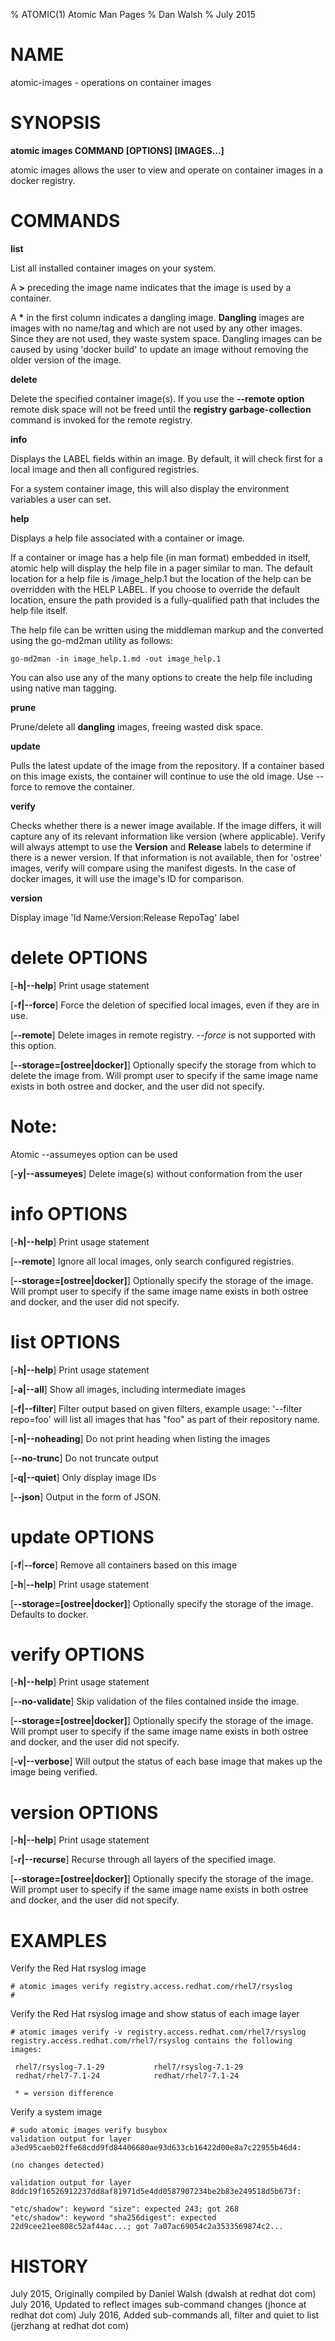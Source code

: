 % ATOMIC(1) Atomic Man Pages
% Dan Walsh
% July 2015
# NAME
atomic-images - operations on container images

# SYNOPSIS
**atomic images COMMAND [OPTIONS] [IMAGES...]**

atomic images allows the user to view and operate on container images in a docker registry.

# COMMANDS
**list**

  List all installed container images on your system.

  A  **>** preceding the image name indicates that the image is used by a container.

  A **\*** in the first column indicates a dangling image. **Dangling** images are images with no name/tag and which are not used by any other images. Since they are not used, they waste system space.  Dangling images can be caused by using 'docker build' to update an image without removing the older version of the image.

**delete**

  Delete the specified container image(s). If you use the **--remote option** remote disk space will not be freed until the **registry garbage-collection** command is invoked for the remote registry.

**info**

  Displays the LABEL fields within an image. By default, it will check first for a local image and then all configured registries.

  For a system container image, this will also display the environment variables a user can set.

**help**

  Displays a help file associated with a container or image.

  If a container or image has a help file (in man format) embedded in itself, atomic help will display the help file in a pager similar to man.  The default location for a help file is /image_help.1 but the location of the help can be overridden with the HELP LABEL.  If you choose to override the default location, ensure the path provided is a fully-qualified path that includes the help file itself.

  The help file can be written using the middleman markup and the converted using the go-md2man utility as follows:
```
go-md2man -in image_help.1.md -out image_help.1
```
You can also use any of the many options to create the help file including using native man tagging.

**prune**

  Prune/delete all **dangling** images, freeing wasted disk space.

**update**

  Pulls the latest update of the image from the repository. If a container based on this image exists, the container will continue to use the old image. Use --force to remove the container.

**verify**

  Checks whether there is a newer image available.   If the image differs, it will capture any of its relevant information like version (where applicable).
  Verify will always attempt to use the **Version** and **Release** labels to determine if there is a newer version.  If that information is not
  available, then for 'ostree' images, verify will compare using the manifest digests.  In the case of docker images, it will use the image's ID
  for comparison.

**version**

  Display image 'Id Name:Version:Release RepoTag' label

# delete OPTIONS
[**-h|--help**]
  Print usage statement

[**-f|--force**]
  Force the deletion of specified local images, even if they are in use.

[**--remote**]
  Delete images in remote registry.  *--force* is not supported with this option.

[**--storage=[ostree|docker]**]
  Optionally specify the storage from which to delete the image from. Will prompt user to specify if the same image name exists in both ostree and docker, and the user did not specify.

# Note:
Atomic --assumeyes option can be used

[**-y|--assumeyes**]
  Delete image(s) without conformation from the user

# info OPTIONS
[**-h|--help**]
  Print usage statement

[**--remote**]
  Ignore all local images, only search configured registries.

[**--storage=[ostree|docker]**]
  Optionally specify the storage of the image. Will prompt user to specify if the same image name exists in both ostree and docker, and the user did not specify.

# list OPTIONS
[**-h|--help**]
  Print usage statement

[**-a|--all**]
  Show all images, including intermediate images

[**-f|--filter**]
  Filter output based on given filters, example usage: '--filter repo=foo'
will list all images that has "foo" as part of their repository name.

[**-n|--noheading**]
  Do not print heading when listing the images

[**--no-trunc**]
  Do not truncate output

[**-q|--quiet**]
  Only display image IDs

[**--json**]
  Output in the form of JSON.

# update OPTIONS
[**-f**|**--force**]
  Remove all containers based on this image

[**-h**|**--help**]
  Print usage statement

[**--storage=[ostree|docker]**]
  Optionally specify the storage of the image. Defaults to docker.

# verify OPTIONS
[**-h|--help**]
  Print usage statement

[**--no-validate**]
  Skip validation of the files contained inside the image.

[**--storage=[ostree|docker]**]
  Optionally specify the storage of the image. Will prompt user to specify if the same image name exists in both ostree and docker, and the user did not specify.

[**-v|--verbose**]
   Will output the status of each base image that makes up the image being verified.

# version OPTIONS
[**-h|--help**]
  Print usage statement

[**-r|--recurse**]
  Recurse through all layers of the specified image.

[**--storage=[ostree|docker]**]
  Optionally specify the storage of the image. Will prompt user to specify if the same image name exists in both ostree and docker, and the user did not specify.

# EXAMPLES
Verify the Red Hat rsyslog image

    # atomic images verify registry.access.redhat.com/rhel7/rsyslog
    #
Verify the Red Hat rsyslog image and show status of each image layer

    # atomic images verify -v registry.access.redhat.com/rhel7/rsyslog
    registry.access.redhat.com/rhel7/rsyslog contains the following images:

     rhel7/rsyslog-7.1-29           rhel7/rsyslog-7.1-29
     redhat/rhel7-7.1-24            redhat/rhel7-7.1-24

     * = version difference
Verify a system image

    # sudo atomic images verify busybox
    validation output for layer a3ed95caeb02ffe68cdd9fd84406680ae93d633cb16422d00e8a7c22955b46d4:

	(no changes detected)

    validation output for layer 8ddc19f16526912237dd8af81971d5e4dd0587907234be2b83e249518d5b673f:

    "etc/shadow": keyword "size": expected 243; got 268
    "etc/shadow": keyword "sha256digest": expected 22d9cee21ee808c52af44ac...; got 7a07ac69054c2a3533569874c2...

# HISTORY
July 2015, Originally compiled by Daniel Walsh (dwalsh at redhat dot com)
July 2016, Updated to reflect images sub-command changes (jhonce at redhat dot com)
July 2016, Added sub-commands all, filter and quiet to list (jerzhang at redhat dot com)
